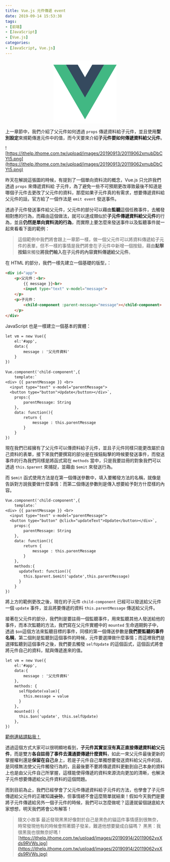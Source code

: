 ```yaml
---
title: Vue.js 元件傳遞 event
date: 2019-09-14 15:53:38
tags:
- [前端]
- [JavaScript]
- [Vue.js]
categories: 
- [JavaScript, Vue.js]
---
```


<div style="display:flex;justify-content:center;">
  <img style="object-fit:cover;" alt="vue-logo" src='/images/vue-logo.png' width='200px' height='200px' />
</div>

上一章節中，我們介紹了父元件如何透過 `props` 傳遞資料給子元件，並且使用**型別設定**來規範傳進元件中的值，而今天要來介紹**子元件要如何傳遞資料給父元件**。

![https://ithelp.ithome.com.tw/upload/images/20190913/20119062xmubDbCYt5.png](https://ithelp.ithome.com.tw/upload/images/20190913/20119062xmubDbCYt5.png)

昨天在解說這張圖的時候，有提到了一個單向資料流的概念，Vue.js 只允許我們透過 `props` 來傳遞資料給 子元件，為了避免一些不可預期更改導致最後不知道是哪個子元件去更改了父元件的資料，那麼如果子元件真的有需求，想要傳遞資料給父元件的話，官方給了一個作法是 `emit event` 發送事件。

透過子元件發送事件給父元件，父元件的部分可以藉由**監聽**這個任務事件，去觸發相對應的行為，而藉由這個做法，就可以達成類似於**子元件傳遞資料給父元件**的行為，並且**仍然是單向資料流的行為**，而實際上要怎麼來發送事件以及監聽事件就一起來看看下面的範例：

> 這個範例中我們將會跟上一章節一樣，做一個父元件可以將資料傳遞給子元件的表單，但不一樣的事情是我們將會在子元件中新增一個按鈕，藉由**點擊按鈕**來觸發**將我們輸入在子元件的內容資料傳遞給父元件**。

<!--more-->

在 HTML 的部分，我們一樣先建立一個基礎的版型，：

```html
<div id="app">
    <p>父元件：<br>
        {{ message }}<br>
        <input type="text" v-model="message">
    </p>
    <p>子元件：
        <child-component :parent-message="message"></child-component>
    </p>
</div>
```

JavaScript 也是一樣建立一個基本的實體：

```
let vm = new Vue({
    el:'#app',
    data:{
        message : '父元件資料'
    }
})

Vue.component('child-component',{
    template:`
<div> {{ parentMessage }} <br>
  <input type="text" v-model="parentMessage">
  <button type="button">Update</button></div>`,
    props:{
        parentMessage: String
    },
    data: function(){
        return {
            message : this.parentMessage
        }
    }
})
```

現在我們已經擁有了父元件可以傳資料給子元件，並且子元件同樣只能更改屬於自己資料的表單，接下來我們要撰寫的部分是在按鈕點擊的時候要發送事件，而發送事件的行為我們同樣是將函式寫在 `methods` 當中，只是我要註冊的對象我們可以透過 `this.$parent` 來捕捉，並藉由 `$emit` 來發送行為。

而 `$emit` 函式使用方法是在第一個傳送參數中，填入要觸發方法的名稱，就像是告訴對方說我要做什麼事情：而第二個傳送參數則是傳入想要給予對方什麼樣的內容。
```
Vue.component('child-component',{
    template:`
<div> {{ parentMessage }} <br>
  <input type="text" v-model="parentMessage">
  <button type="button" @click="updateText">Update</button></div>`,
    props:{
        parentMessage: String
    },
    data: function(){
        return {
            message : this.parentMessage
        }
    },
    methods:{
      updateText: function(){
        this.$parent.$emit('update',this.parentMessage)
      }
    }
})
```

將上方的範例更改之後，現在的子元件 `child-component` 已經可以發送給父元件一個 `update` 事件，並且將要傳遞的資料 `this.parentMessage` 傳送給父元件。

接著在父元件的部分，我們則是要註冊一個監聽事件，用來監聽其他人發送給他的事件，而本次監聽的方法，我們寫在父元件實體中的 `mounted` 生命週期鉤子中，透過 `$on`這個方法來監聽目標的事件，同樣的第一個傳送參數是**我們要監聽的事件名稱**，第二個則是監聽到這個事件的時候，元件要選擇做什麼事情；而這裡我們是選擇監聽到這個事件之後，我們要去觸發 `selfUpdate` 的這個函式，這個函式將會將元件自己的資料，賦與傳遞進來的值。

```
let vm = new Vue({
    el:'#app',
    data:{
        message : '父元件資料'
    },
    methods: {
      selfUpdate(value){
        this.message = value
      }
    },
    mounted() {
      this.$on('update', this.selfUpdate)
    },
})
```

[範例連結請點我！](https://codepen.io/ShawnLin0201/pen/MWgBWpe)

透過這個方式大家可以很明顯地看到，**子元件其實並沒有真正直接傳遞資料給父元件**，而是雙方**各自註冊了事件去溝通要傳遞什麼資料**，如此一來父元件最後更新的掌握權利還是**保留在自己**身上，若是子元件自己單獨想要發送資料給父元件的話，是同樣無法使父元件觸發行為的，且最後要不要將傳遞資料更動到自己本身的資料上也是由父元件自己所掌握，這樣能使得傳遞的資料來源流向更加的清晰，也解決子元件想要傳遞給父元件資料的這個問題。

而到目前為止，我們已經學會了父元件傳遞資料給子元件的方法，也學會了子元件傳遞給父元件的正確知識~~姿勢~~，但事情總不會這麼簡單就結束！假如今天我們是要將子元件傳遞給另外一個子元件的時候，我們可以怎麼做呢？這邊就留個謎底給大家想想，明天我們將會公布解答！

> 隨文小故事
最近發現黑黑好像對於自己是黑色的貓這件事情感到很無奈，時常發現他有的時候會照著鏡子發呆，難道他想要變成白貓嗎？
黑黑：我很黑我也很無奈好嗎
![https://ithelp.ithome.com.tw/upload/images/20190914/20119062vxXds9RVWs.jpg](https://ithelp.ithome.com.tw/upload/images/20190914/20119062vxXds9RVWs.jpg)